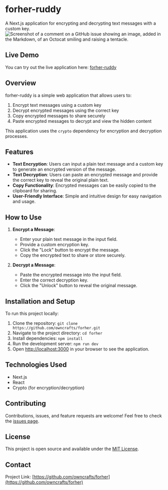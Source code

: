 # forher-ruddy

A Next.js application for encrypting and decrypting text messages with a custom key.
![Screenshot of a comment on a GitHub issue showing an image, added in the Markdown, of an Octocat smiling and raising a tentacle.](https://myoctocat.com/assets/images/base-octocat.svg)
## Live Demo

You can try out the live application here: [forher-ruddy](https://forher-ruddy.vercel.app/)

## Overview

forher-ruddy is a simple web application that allows users to:

1. Encrypt text messages using a custom key
2. Decrypt encrypted messages using the correct key
3. Copy encrypted messages to share securely
4. Paste encrypted messages to decrypt and view the hidden content

This application uses the `crypto` dependency for encryption and decryption processes.

## Features

- **Text Encryption**: Users can input a plain text message and a custom key to generate an encrypted version of the message.
- **Text Decryption**: Users can paste an encrypted message and provide the correct key to reveal the original plain text.
- **Copy Functionality**: Encrypted messages can be easily copied to the clipboard for sharing.
- **User-Friendly Interface**: Simple and intuitive design for easy navigation and usage.

## How to Use

1. **Encrypt a Message**:
   - Enter your plain text message in the input field.
   - Provide a custom encryption key.
   - Click the "Lock" button to encrypt the message.
   - Copy the encrypted text to share or store securely.

2. **Decrypt a Message**:
   - Paste the encrypted message into the input field.
   - Enter the correct decryption key.
   - Click the "Unlock" button to reveal the original message.

## Installation and Setup

To run this project locally:

1. Clone the repository: ``` git clone https://github.com/owncrafts/forher.git ```
2. Navigate to the project directory:
```cd forher```
3. Install dependencies:
```npm install```
4. Run the development server:
```npm run dev```
5. Open [http://localhost:3000](http://localhost:3000) in your browser to see the application.

## Technologies Used

- Next.js
- React
- Crypto (for encryption/decryption)

## Contributing

Contributions, issues, and feature requests are welcome! Feel free to check the [issues page](https://github.com/owncrafts/forher/issues).

## License

This project is open source and available under the [MIT License](LICENSE).

## Contact

Project Link: [https://github.com/owncrafts/forher](https://github.com/owncrafts/forher)
